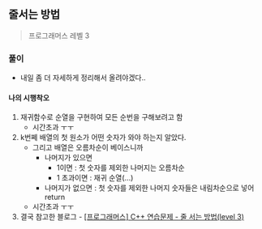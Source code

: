 ## 줄서는 방법

> 프로그래머스 레벨 3

### 풀이

- 내일 좀 더 자세하게 정리해서 올려야겠다..

#### 나의 시행착오

1. 재귀함수로 순열을 구현하여 모든 순번을 구해보려고 함
   - 시간초과 ㅜㅜ
2. k번쩨 배열의 첫 원소가 어떤 숫자가 와야 하는지 알았다.
   - 그리고 배열은 오름차순이 베이스니까
     - 나머지가 있으면
       - 1이면 : 첫 숫자를 제외한 나머지는 오름차순
       - 1 초과이면 : 재귀 순열(...)
     - 나머지가 없으면 : 첫 숫자를 제외한 나머지 숫자들은 내림차순으로 넣어 return
   - 시간초과 ㅜㅜ
3. 결국 참고한 블로그 - [[프로그래머스] C++ 연습문제 - 줄 서는 방법(level 3)](https://hwan-shell.tistory.com/212)
